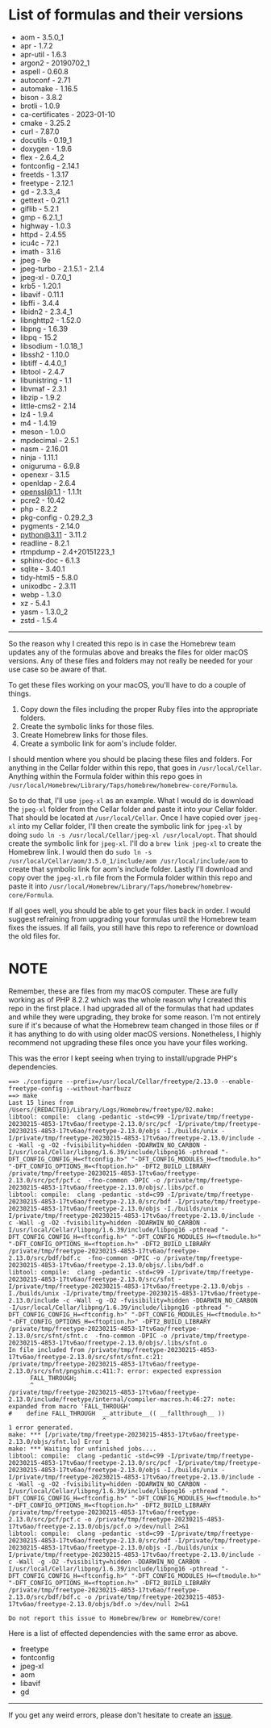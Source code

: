 # List of formulas and their versions

- aom - 3.5.0_1
- apr - 1.7.2
- apr-util - 1.6.3
- argon2 - 20190702_1
- aspell - 0.60.8
- autoconf - 2.71
- automake - 1.16.5
- bison - 3.8.2
- brotli - 1.0.9
- ca-certificates - 2023-01-10
- cmake - 3.25.2
- curl - 7.87.0
- docutils - 0.19_1
- doxygen - 1.9.6
- flex - 2.6.4_2
- fontconfig - 2.14.1
- freetds - 1.3.17
- freetype - 2.12.1
- gd - 2.3.3_4
- gettext - 0.21.1
- giflib - 5.2.1
- gmp - 6.2.1_1
- highway - 1.0.3
- httpd - 2.4.55
- icu4c - 72.1
- imath - 3.1.6
- jpeg - 9e
- jpeg-turbo - 2.1.5.1 - 2.1.4
- jpeg-xl - 0.7.0_1
- krb5 - 1.20.1
- libavif - 0.11.1
- libffi - 3.4.4
- libidn2 - 2.3.4_1
- libnghttp2 - 1.52.0
- libpng - 1.6.39
- libpq - 15.2
- libsodium - 1.0.18_1
- libssh2 - 1.10.0
- libtiff - 4.4.0_1
- libtool - 2.4.7
- libunistring - 1.1
- libvmaf - 2.3.1
- libzip - 1.9.2
- little-cms2 - 2.14
- lz4 - 1.9.4
- m4 - 1.4.19
- meson - 1.0.0
- mpdecimal - 2.5.1
- nasm - 2.16.01
- ninja - 1.11.1
- oniguruma - 6.9.8
- openexr - 3.1.5
- openldap - 2.6.4
- openssl@1.1 - 1.1.1t
- pcre2 - 10.42
- php - 8.2.2
- pkg-config - 0.29.2_3
- pygments - 2.14.0
- python@3.11 - 3.11.2
- readline - 8.2.1
- rtmpdump - 2.4+20151223_1
- sphinx-doc - 6.1.3
- sqlite - 3.40.1
- tidy-html5 - 5.8.0
- unixodbc - 2.3.11
- webp - 1.3.0
- xz - 5.4.1
- yasm - 1.3.0_2
- zstd - 1.5.4

---

So the reason why I created this repo is in case the Homebrew team updates any of the formulas above and breaks the files for older macOS versions. Any of these files and folders may not really be needed for your use case so be aware of that.

To get these files working on your macOS, you'll have to do a couple of things.

1. Copy down the files including the proper Ruby files into the appropriate folders.
2. Create the symbolic links for those files.
3. Create Homebrew links for those files.
4. Create a symbolic link for aom's include folder.

I should mention where you should be placing these files and folders. For anything in the Cellar folder within this repo, that goes in `/usr/local/Cellar`. Anything within the Formula folder within this repo goes in `/usr/local/Homebrew/Library/Taps/homebrew/homebrew-core/Formula`.

So to do that, I'll use `jpeg-xl` as an example. What I would do is download the `jpeg-xl` folder from the Cellar folder and paste it into your Cellar folder. That should be located at `/usr/local/Cellar`. Once I have copied over `jpeg-xl` into my Cellar folder, I'll then create the symbolic link for `jpeg-xl` by doing `sudo ln -s /usr/local/Cellar/jpeg-xl /usr/local/opt`. That should create the symbolic link for `jpeg-xl`. I'll do a `brew link jpeg-xl` to create the Homebrew link. I would then do `sudo ln -s /usr/local/Cellar/aom/3.5.0_1/include/aom /usr/local/include/aom` to create that symbolic link for aom's include folder. Lastly I'll download and copy over the `jpeg-xl.rb` file from the Formula folder within this repo and paste it into `/usr/local/Homebrew/Library/Taps/homebrew/homebrew-core/Formula`.

If all goes well, you should be able to get your files back in order. I would suggest refraining from upgrading your formulas until the Homebrew team fixes the issues. If all fails, you still have this repo to reference or download the old files for.

# NOTE
Remember, these are files from my macOS computer. These are fully working as of PHP 8.2.2 which was the whole reason why I created this repo in the first place. I had upgraded all of the formulas that had updates and while they were upgrading, they broke for some reason. I'm not entirely sure if it's because of what the Homebrew team changed in those files or if it has anything to do with using older macOS versions. Nonetheless, I highly recommend not upgrading these files once you have your files working.

This was the error I kept seeing when trying to install/upgrade PHP's dependencies.

```
==> ./configure --prefix=/usr/local/Cellar/freetype/2.13.0 --enable-freetype-config --without-harfbuzz
==> make
Last 15 lines from /Users/{REDACTED}/Library/Logs/Homebrew/freetype/02.make:
libtool: compile:  clang -pedantic -std=c99 -I/private/tmp/freetype-20230215-4853-17tv6ao/freetype-2.13.0/src/pcf -I/private/tmp/freetype-20230215-4853-17tv6ao/freetype-2.13.0/objs -I./builds/unix -I/private/tmp/freetype-20230215-4853-17tv6ao/freetype-2.13.0/include -c -Wall -g -O2 -fvisibility=hidden -DDARWIN_NO_CARBON -I/usr/local/Cellar/libpng/1.6.39/include/libpng16 -pthread "-DFT_CONFIG_CONFIG_H=<ftconfig.h>" "-DFT_CONFIG_MODULES_H=<ftmodule.h>" "-DFT_CONFIG_OPTIONS_H=<ftoption.h>" -DFT2_BUILD_LIBRARY /private/tmp/freetype-20230215-4853-17tv6ao/freetype-2.13.0/src/pcf/pcf.c  -fno-common -DPIC -o /private/tmp/freetype-20230215-4853-17tv6ao/freetype-2.13.0/objs/.libs/pcf.o
libtool: compile:  clang -pedantic -std=c99 -I/private/tmp/freetype-20230215-4853-17tv6ao/freetype-2.13.0/src/bdf -I/private/tmp/freetype-20230215-4853-17tv6ao/freetype-2.13.0/objs -I./builds/unix -I/private/tmp/freetype-20230215-4853-17tv6ao/freetype-2.13.0/include -c -Wall -g -O2 -fvisibility=hidden -DDARWIN_NO_CARBON -I/usr/local/Cellar/libpng/1.6.39/include/libpng16 -pthread "-DFT_CONFIG_CONFIG_H=<ftconfig.h>" "-DFT_CONFIG_MODULES_H=<ftmodule.h>" "-DFT_CONFIG_OPTIONS_H=<ftoption.h>" -DFT2_BUILD_LIBRARY /private/tmp/freetype-20230215-4853-17tv6ao/freetype-2.13.0/src/bdf/bdf.c  -fno-common -DPIC -o /private/tmp/freetype-20230215-4853-17tv6ao/freetype-2.13.0/objs/.libs/bdf.o
libtool: compile:  clang -pedantic -std=c99 -I/private/tmp/freetype-20230215-4853-17tv6ao/freetype-2.13.0/src/sfnt -I/private/tmp/freetype-20230215-4853-17tv6ao/freetype-2.13.0/objs -I./builds/unix -I/private/tmp/freetype-20230215-4853-17tv6ao/freetype-2.13.0/include -c -Wall -g -O2 -fvisibility=hidden -DDARWIN_NO_CARBON -I/usr/local/Cellar/libpng/1.6.39/include/libpng16 -pthread "-DFT_CONFIG_CONFIG_H=<ftconfig.h>" "-DFT_CONFIG_MODULES_H=<ftmodule.h>" "-DFT_CONFIG_OPTIONS_H=<ftoption.h>" -DFT2_BUILD_LIBRARY /private/tmp/freetype-20230215-4853-17tv6ao/freetype-2.13.0/src/sfnt/sfnt.c  -fno-common -DPIC -o /private/tmp/freetype-20230215-4853-17tv6ao/freetype-2.13.0/objs/.libs/sfnt.o
In file included from /private/tmp/freetype-20230215-4853-17tv6ao/freetype-2.13.0/src/sfnt/sfnt.c:21:
/private/tmp/freetype-20230215-4853-17tv6ao/freetype-2.13.0/src/sfnt/pngshim.c:411:7: error: expected expression
      FALL_THROUGH;
      ^
/private/tmp/freetype-20230215-4853-17tv6ao/freetype-2.13.0/include/freetype/internal/compiler-macros.h:46:27: note: expanded from macro 'FALL_THROUGH'
#    define FALL_THROUGH  __attribute__(( __fallthrough__ ))
                          ^
1 error generated.
make: *** [/private/tmp/freetype-20230215-4853-17tv6ao/freetype-2.13.0/objs/sfnt.lo] Error 1
make: *** Waiting for unfinished jobs....
libtool: compile:  clang -pedantic -std=c99 -I/private/tmp/freetype-20230215-4853-17tv6ao/freetype-2.13.0/src/pcf -I/private/tmp/freetype-20230215-4853-17tv6ao/freetype-2.13.0/objs -I./builds/unix -I/private/tmp/freetype-20230215-4853-17tv6ao/freetype-2.13.0/include -c -Wall -g -O2 -fvisibility=hidden -DDARWIN_NO_CARBON -I/usr/local/Cellar/libpng/1.6.39/include/libpng16 -pthread "-DFT_CONFIG_CONFIG_H=<ftconfig.h>" "-DFT_CONFIG_MODULES_H=<ftmodule.h>" "-DFT_CONFIG_OPTIONS_H=<ftoption.h>" -DFT2_BUILD_LIBRARY /private/tmp/freetype-20230215-4853-17tv6ao/freetype-2.13.0/src/pcf/pcf.c -o /private/tmp/freetype-20230215-4853-17tv6ao/freetype-2.13.0/objs/pcf.o >/dev/null 2>&1
libtool: compile:  clang -pedantic -std=c99 -I/private/tmp/freetype-20230215-4853-17tv6ao/freetype-2.13.0/src/bdf -I/private/tmp/freetype-20230215-4853-17tv6ao/freetype-2.13.0/objs -I./builds/unix -I/private/tmp/freetype-20230215-4853-17tv6ao/freetype-2.13.0/include -c -Wall -g -O2 -fvisibility=hidden -DDARWIN_NO_CARBON -I/usr/local/Cellar/libpng/1.6.39/include/libpng16 -pthread "-DFT_CONFIG_CONFIG_H=<ftconfig.h>" "-DFT_CONFIG_MODULES_H=<ftmodule.h>" "-DFT_CONFIG_OPTIONS_H=<ftoption.h>" -DFT2_BUILD_LIBRARY /private/tmp/freetype-20230215-4853-17tv6ao/freetype-2.13.0/src/bdf/bdf.c -o /private/tmp/freetype-20230215-4853-17tv6ao/freetype-2.13.0/objs/bdf.o >/dev/null 2>&1

Do not report this issue to Homebrew/brew or Homebrew/core!
```

Here is a list of effected dependencies with the same error as above.

- freetype
- fontconfig
- jpeg-xl
- aom
- libavif
- gd

---

If you get any weird errors, please don't hesitate to create an [issue](https://github.com/spaceshiptrooper/homebrew/issues).